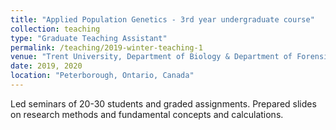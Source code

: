 ```yaml
---
title: "Applied Population Genetics - 3rd year undergraduate course"
collection: teaching
type: "Graduate Teaching Assistant"
permalink: /teaching/2019-winter-teaching-1
venue: "Trent University, Department of Biology & Department of Forensic Science"
date: 2019, 2020
location: "Peterborough, Ontario, Canada"
---
```


Led seminars of 20-30 students and graded assignments. Prepared slides on research methods and fundamental concepts and calculations.
